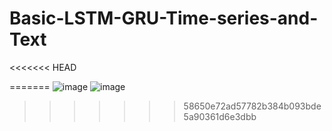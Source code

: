 # Basic-LSTM-GRU-Time-series-and-Text
<<<<<<< HEAD

=======
![image](https://github.com/user-attachments/assets/99e05068-aef3-4587-9971-02125ed1dfcc)
![image](https://github.com/user-attachments/assets/1ae4ce97-a268-4e84-8c67-871e1883772b)
>>>>>>> 58650e72ad57782b384b093bde5a90361d6e3dbb

